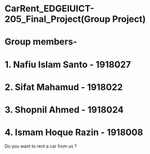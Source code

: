 # CarRent_EDGEIUICT-205_Final_Project(Group Project)
# Group members-
# 1. Nafiu Islam Santo - 1918027
# 2. Sifat Mahamud - 1918022
# 3. Shopnil Ahmed - 1918024
# 4. Ismam Hoque Razin - 1918008

Do you want to rent a car from us ?
